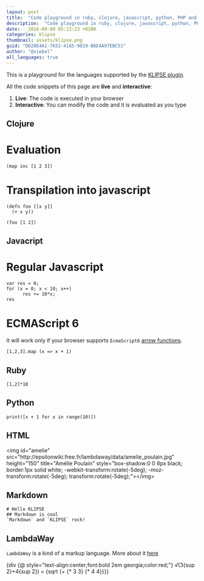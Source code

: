 ```yaml
---
layout: post
title:  "Code playground in ruby, clojure, javascript, python, PHP and more"
description:  "Code playground in ruby, clojure, javascript, python, PHP and more"
date:   2016-09-09 05:12:23 +0200
categories: klipse
thumbnail: assets/klipse.png
guid: "DD28E4A1-7652-41A5-9819-B8E4A97EBC51"
author: "@viebel"
all_languages: true
---
```


This is a playground for the languages supported by the [KLIPSE plugin](https://github.com/viebel/klipse).

All the code snippets of this page are **live** and **interactive**:

1. **Live**: The code is executed in your browser
2. **Interactive**: You can modify the code and it is evaluated as you type


## Clojure

# Evaluation

~~~klipse
(map inc [1 2 3])
~~~

# Transpilation into javascript

~~~klipse-js
(defn foo [[x y]]
  (+ x y))

(foo [1 2])
~~~


## Javacript

# Regular Javascript

~~~klipse-eval-js
var res = 0;
for (x = 0; x < 10; x++)
      res += 10*x;
res
~~~

# ECMAScript 6

It will work only if your browser supports `EcmaScript6` [arrow functions](https://kangax.github.io/compat-table/es6/).

~~~klipse-eval-js
[1,2,3].map (x => x + 1)
~~~

## Ruby

~~~klipse-eval-ruby
[1,2]*10
~~~

## Python

~~~klipse-python
print([x + 1 for x in range(10)])
~~~


## HTML

<div class="language-klipse-html" data-editor-type="html">
    &lt;img id="amelie" src="http://epsilonwiki.free.fr/lambdaway/data/amelie_poulain.jpg" height="150" title="Amélie Poulain" style="box-shadow:0 0 8px black; border:1px solid white; -webkit-transform:rotate(-5deg); -moz-transform:rotate(-5deg); transform:rotate(-5deg);"&gt;&lt;/img&gt;
</div>


## Markdown

~~~klipse-markdown
# Hello KLIPSE
## Markdown is cool
`Markdown` and `KLIPSE` rock!
~~~


## LambdaWay

`LambdaWay` is a kind of a markup language. More about it [here](http://epsilonwiki.free.fr/lambdaway/?view=primal)

<div class="language-klipse-lambdaway" data-editor-type="html">{div {@ style="text-align:center;font:bold 2em georgia;color:red;"} √(3{sup 2}+4{sup 2}) = {sqrt {+ {* 3 3} {* 4 4}}}}</div>

